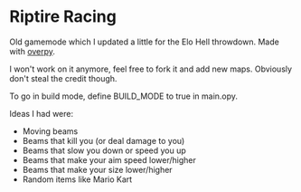 # Riptire Racing

Old gamemode which I updated a little for the Elo Hell throwdown. Made with [overpy](https://github.com/Zezombye/overpy).

I won't work on it anymore, feel free to fork it and add new maps. Obviously don't steal the credit though.

To go in build mode, define BUILD_MODE to true in main.opy.

Ideas I had were:
- Moving beams
- Beams that kill you (or deal damage to you)
- Beams that slow you down or speed you up
- Beams that make your aim speed lower/higher
- Beams that make your size lower/higher
- Random items like Mario Kart
